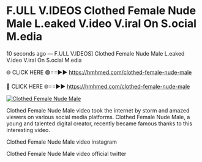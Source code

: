 # F.ULL V.IDEOS Clothed Female Nude Male L.eaked V.ideo V.iral On S.ocial M.edia

10 seconds ago — F.ULL V.IDEOS] Clothed Female Nude Male L.eaked V.ideo V.iral On S.ocial M.edia

🌐 CLICK HERE 🟢==►► https://hmhmed.com/clothed-female-nude-male

🔴 CLICK HERE 🌐==►► https://hmhmed.com/clothed-female-nude-male

[![Clothed Female Nude Male](https://i.imgur.com/dJHk4Zq.gif)](https://hmhmed.com/clothed-female-nude-male)

Clothed Female Nude Male video took the internet by storm and amazed viewers on various social media platforms. Clothed Female Nude Male, a young and talented digital creator, recently became famous thanks to this interesting video.

Clothed Female Nude Male video instagram

Clothed Female Nude Male video official twitter